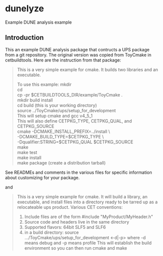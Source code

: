 # dunelyze
Example DUNE analysis example

## Introduction

This an example DUNE analysis package that contructs a UPS package
from a git repository.
The original version was copied from ToyCmake in cetbuildtools.
Here are the instruction from that package:

> This is a very simple example for cmake.
> It builds two libraries and an executable.
> 
> To use this example:
> mkdir <my-empty-directory>  
> cd <my-empty-directory>  
> cp -pr $CETBUILDTOOLS_DIR/example/ToyCmake .  
> mkdir build install  
> cd build (this is your working directory)  
> source ../ToyCmake/ups/setup_for_development  
>    This will setup cmake and gcc v4_5_1  
>    This will also define CETPKG_TYPE, CETPKG_QUAL, and CETPKG_SOURCE  
> cmake -DCMAKE_INSTALL_PREFIX=../install \  
>       -DCMAKE_BUILD_TYPE=\$CETPKG_TYPE \  
>       -Dqualifier:STRING=\$CETPKG_QUAL \$CETPKG_SOURCE  
> make  
> make test  
> make install  
> make package (create a distribution tarball)  

See READMEs and comments in the various files for specific information
about customizing for your package.

and

> This is a very simple example for cmake.  It will build a library, an executable,
> and install files into a directory ready to be tarred up as a relocateable ups product.
> Various CET conventions:
> 1. Include files are of the form #include "MyProduct/MyHeader.h"
> 2. Source code and headers live in the same directory
> 3. Supported flavors: 64bit SLF5 and SLF6
> 4. in a build directory:
>    source .../ToyCmake/ups/setup_for_development <-d|-p>
>    where -d means debug and -p means profile
>    This will establish the build environment so you can then run cmake and make

